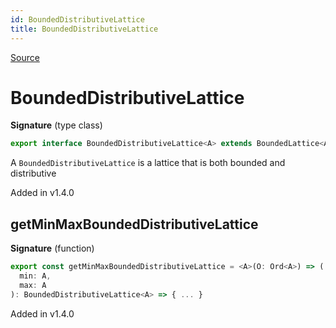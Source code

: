 ```yaml
---
id: BoundedDistributiveLattice
title: BoundedDistributiveLattice
---
```


[Source](https://github.com/gcanti/fp-ts/blob/master/src/BoundedDistributiveLattice.ts)

# BoundedDistributiveLattice

**Signature** (type class)

```ts
export interface BoundedDistributiveLattice<A> extends BoundedLattice<A>, DistributiveLattice<A> {}
```

A `BoundedDistributiveLattice` is a lattice that is both bounded and distributive

Added in v1.4.0

## getMinMaxBoundedDistributiveLattice

**Signature** (function)

```ts
export const getMinMaxBoundedDistributiveLattice = <A>(O: Ord<A>) => (
  min: A,
  max: A
): BoundedDistributiveLattice<A> => { ... }
```

Added in v1.4.0
